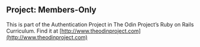 ## Project: Members-Only

This is part of the Authentication Project in The Odin Project’s Ruby on Rails Curriculum. Find it at [http://www.theodinproject.com](http://www.theodinproject.com)
